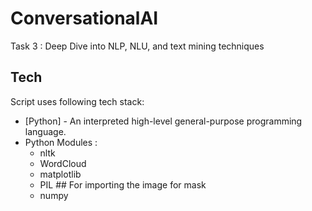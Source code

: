 # ConversationalAI
Task 3 : Deep Dive into NLP, NLU, and text mining techniques

## Tech
Script uses following tech stack:

- [Python] - An interpreted high-level general-purpose programming language.
- Python Modules :
  - nltk
  - WordCloud
  - matplotlib
  - PIL  ## For importing the image for mask
  - numpy


